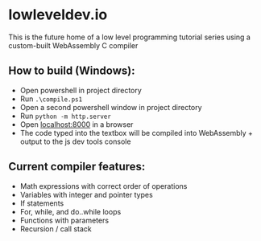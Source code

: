 # lowleveldev.io
This is the future home of a low level programming tutorial series using a custom-built WebAssembly C compiler

## How to build (Windows):
- Open powershell in project directory
- Run `.\compile.ps1`
- Open a second powershell window in project directory
- Run `python -m http.server`
- Open [localhost:8000](http://localhost:8000/) in a browser
- The code typed into the textbox will be compiled into WebAssembly + output to the js dev tools console

## Current compiler features:
- Math expressions with correct order of operations
- Variables with integer and pointer types
- If statements
- For, while, and do..while loops
- Functions with parameters
- Recursion / call stack
